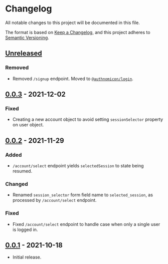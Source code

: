 # Changelog
All notable changes to this project will be documented in this file.

The format is based on [Keep a Changelog](https://keepachangelog.com/en/1.0.0/),
and this project adheres to [Semantic Versioning](https://semver.org/spec/v2.0.0.html).

## [Unreleased]
### Removed
- Removed `/signup` endpoint.  Moved to [`@authnomicon/login`](https://github.com/authnomicon/login).

## [0.0.3] - 2021-12-02
### Fixed
- Creating a new account object to avoid setting `sessionSelector` property on
user object.

## [0.0.2] - 2021-11-29
### Added
- `/account/select` endpoint yields `selectedSession` to state being resumed.

### Changed
- Renamed `session_selector` form field name to `selected_session`, as processed
by `/account/select` endpoint.

### Fixed
- Fixed `/account/select` endpoint to handle case when only a single user is
logged in.

## [0.0.1] - 2021-10-18

- Initial release.

[Unreleased]: https://github.com/authnomicon/account/compare/v0.0.3...HEAD
[0.0.3]: https://github.com/authnomicon/account/compare/v0.0.2...v0.0.3
[0.0.2]: https://github.com/authnomicon/account/compare/v0.0.1...v0.0.2
[0.0.1]: https://github.com/authnomicon/account/releases/tag/v0.0.1

